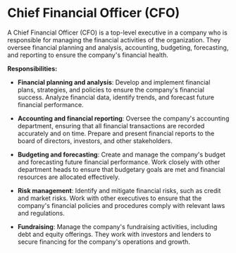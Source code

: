 # Chief Financial Officer (CFO)

A Chief Financial Officer (CFO) is a top-level executive in a company who is responsible for managing the financial activities of the organization. They oversee financial planning and analysis, accounting, budgeting, forecasting, and reporting to ensure the company's financial health.

**Responsibilities:**

* **Financial planning and analysis**: Develop and implement financial plans, strategies, and policies to ensure the company's financial success. Analyze financial data, identify trends, and forecast future financial performance.

* **Accounting and financial reporting**: Oversee the company's accounting department, ensuring that all financial transactions are recorded accurately and on time. Prepare and present financial reports to the board of directors, investors, and other stakeholders.

* **Budgeting and forecasting**: Create and manage the company's budget and forecasting future financial performance. Work closely with other department heads to ensure that budgetary goals are met and financial resources are allocated effectively.

* **Risk management**: Identify and mitigate financial risks, such as credit and market risks. Work with other executives to ensure that the company's financial policies and procedures comply with relevant laws and regulations.

* **Fundraising**: Manage the company's fundraising activities, including debt and equity offerings. They work with investors and lenders to secure financing for the company's operations and growth.
